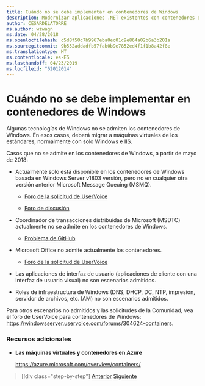 ```yaml
---
title: Cuándo no se debe implementar en contenedores de Windows
description: Modernizar aplicaciones .NET existentes con contenedores de Windows y la nube de Azure | Cuándo no se debe implementar en contenedores de Windows
author: CESARDELATORRE
ms.author: wiwagn
ms.date: 04/28/2018
ms.openlocfilehash: c5d8f50c7b9967eba0ec01c9e864a02b6a3b201a
ms.sourcegitcommit: 9b552addadfb57fab0b9e7852ed4f1f1b8a42f8e
ms.translationtype: HT
ms.contentlocale: es-ES
ms.lasthandoff: 04/23/2019
ms.locfileid: "62012014"
---
```

# <a name="when-not-to-deploy-to-windows-containers"></a>Cuándo no se debe implementar en contenedores de Windows

Algunas tecnologías de Windows no se admiten los contenedores de Windows. En esos casos, deberá migrar a máquinas virtuales de los estándares, normalmente con solo Windows e IIS.

Casos que no se admite en los contenedores de Windows, a partir de mayo de 2018:

- Actualmente solo está disponible en los contenedores de Windows basada en Windows Server v1803 versión, pero no en cualquier otra versión anterior Microsoft Message Queuing (MSMQ).

  - [Foro de la solicitud de UserVoice](https://windowsserver.uservoice.com/forums/304624-containers/suggestions/15719031-create-base-container-image-with-msmq-server)

  - [Foro de discusión](https://social.msdn.microsoft.com/Forums/bce99a7d-aa60-44fa-a348-450855650810/msmqserver-is-it-supported?forum=windowscontainers)

- Coordinador de transacciones distribuidas de Microsoft (MSDTC) actualmente no se admite en los contenedores de Windows.

  - [Problema de GitHub](https://github.com/MicrosoftDocs/Virtualization-Documentation/issues/494)

- Microsoft Office no admite actualmente los contenedores.

  - [Foro de la solicitud de UserVoice](https://windowsserver.uservoice.com/forums/304624-containers/suggestions/19686220-provide-office-support-for-containers)

- Las aplicaciones de interfaz de usuario (aplicaciones de cliente con una interfaz de usuario visual) no son escenarios admitidos.

- Roles de infraestructura de Windows (DNS, DHCP, DC, NTP, impresión, servidor de archivos, etc. IAM) no son escenarios admitidos.

Para otros escenarios no admitidos y las solicitudes de la Comunidad, vea el foro de UserVoice para contenedores de Windows: <https://windowsserver.uservoice.com/forums/304624-containers>.

### <a name="additional-resources"></a>Recursos adicionales

- **Las máquinas virtuales y contenedores en Azure**

    <https://azure.microsoft.com/overview/containers/>

> [!div class="step-by-step"]
> [Anterior](deploy-existing-net-apps-as-windows-containers.md)
> [Siguiente](when-to-deploy-windows-containers-in-your-on-premises-iaas-vm-infrastructure.md)
